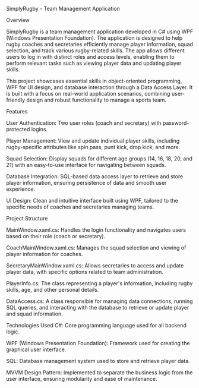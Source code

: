 SimplyRugby - Team Management Application

Overview

SimplyRugby is a team management application developed in C# using WPF (Windows Presentation Foundation). The application is designed to help rugby coaches and secretaries efficiently manage player information, squad selection, and track various rugby-related skills. The app allows different users to log in with distinct roles and access levels, enabling them to perform relevant tasks such as viewing player data and updating player skills.

This project showcases essential skills in object-oriented programming, WPF for UI design, and database interaction through a Data Access Layer. It is built with a focus on real-world application scenarios, combining user-friendly design and robust functionality to manage a sports team.

Features

User Authentication: Two user roles (coach and secretary) with password-protected logins.

Player Management: View and update individual player skills, including rugby-specific attributes like spin pass, punt kick, drop kick, and more.

Squad Selection: Display squads for different age groups (14, 16, 18, 20, and 21) with an easy-to-use interface for navigating between squads.

Database Integration: SQL-based data access layer to retrieve and store player information, ensuring persistence of data and smooth user experience.

UI Design: Clean and intuitive interface built using WPF, tailored to the specific needs of coaches and secretaries managing teams.

Project Structure

MainWindow.xaml.cs: Handles the login functionality and navigates users based on their role (coach or secretary).

CoachMainWindow.xaml.cs: Manages the squad selection and viewing of player information for coaches.

SecretaryMainWindow.xaml.cs: Allows secretaries to access and update player data, with specific options related to team administration.

PlayerInfo.cs: The class representing a player's information, including rugby skills, age, and other personal details.

DataAccess.cs: A class responsible for managing data connections, running SQL queries, and interacting with the database to retrieve or update player and squad information.

Technologies Used
C#: Core programming language used for all backend logic.

WPF (Windows Presentation Foundation): Framework used for creating the graphical user interface.

SQL: Database management system used to store and retrieve player data.

MVVM Design Pattern: Implemented to separate the business logic from the user interface, ensuring modularity and ease of maintenance.

